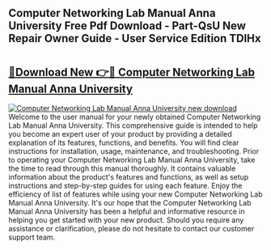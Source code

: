 ## Computer Networking Lab Manual Anna University Free Pdf Download - Part-QsU New Repair Owner Guide - User Service Edition TDlHx

# <h2><a href="http://bc59518.oget.top/?id=Computer+Networking+Lab+Manual+Anna+University">🔗Download New 👉🔴 Computer Networking Lab Manual Anna University</a></h2>

[![Computer Networking Lab Manual Anna University new download](https://i.imgur.com/5g1atiW.png)](http://bc59518.oget.top/?id=Computer+Networking+Lab+Manual+Anna+University)
Welcome to the user manual for your newly obtained Computer Networking Lab Manual Anna University. This comprehensive guide is intended to help you become an expert user of your product by providing a detailed explanation of its features, functions, and benefits. You will find clear instructions for installation, usage, maintenance, and troubleshooting. Prior to operating your Computer Networking Lab Manual Anna University, take the time to read through this manual thoroughly. It contains valuable information about the product's features and functions, as well as setup instructions and step-by-step guides for using each feature. Enjoy the efficiency of list of features while using your new Computer Networking Lab Manual Anna University. It's our hope that the Computer Networking Lab Manual Anna University has been a helpful and informative resource in helping you get started with your new product. Should you require any assistance or clarification, please do not hesitate to contact our customer support team.
